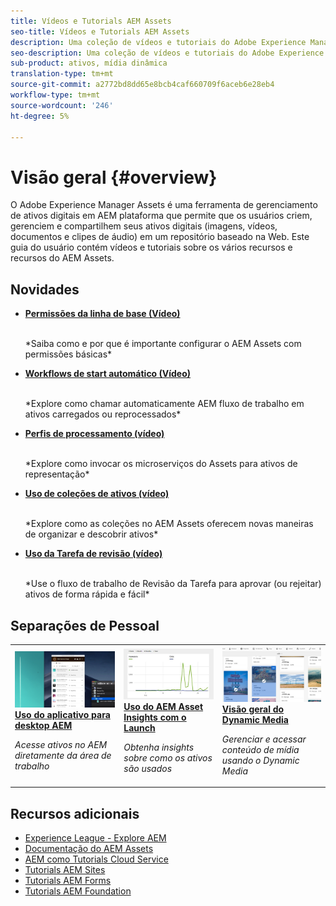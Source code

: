 ```yaml
---
title: Vídeos e Tutorials AEM Assets
seo-title: Vídeos e Tutorials AEM Assets
description: Uma coleção de vídeos e tutoriais do Adobe Experience Manager Assets
seo-description: Uma coleção de vídeos e tutoriais do Adobe Experience Manager Assets
sub-product: ativos, mídia dinâmica
translation-type: tm+mt
source-git-commit: a2772bd8dd65e8bcb4caf660709f6aceb6e28eb4
workflow-type: tm+mt
source-wordcount: '246'
ht-degree: 5%

---
```



# Visão geral {#overview}

O Adobe Experience Manager Assets é uma ferramenta de gerenciamento de ativos digitais em AEM plataforma que permite que os usuários criem, gerenciem e compartilhem seus ativos digitais (imagens, vídeos, documentos e clipes de áudio) em um repositório baseado na Web. Este guia do usuário contém vídeos e tutoriais sobre os vários recursos e recursos do AEM Assets.

## Novidades

* **[Permissões da linha de base (Vídeo)](./configuring/baseline-permissions.md)**

   <br>
   *Saiba como e por que é importante configurar o AEM Assets com permissões básicas*

* **[Workflows de start automático (Vídeo)](./configuring/auto-start-workflows.md)**

   <br>
   *Explore como chamar automaticamente AEM fluxo de trabalho em ativos carregados ou reprocessados*

* **[Perfis de processamento (vídeo)](./configuring/processing-profiles.md)**

   <br>
   *Explore como invocar os microserviços do Assets para ativos de representação*

* **[Uso de coleções de ativos (vídeo)](./search-and-discovery/collections.md)**

   <br>
   *Explore como as coleções no AEM Assets oferecem novas maneiras de organizar e descobrir ativos*

* **[Uso da Tarefa de revisão (vídeo)](./collaboration/review-task.md)**

   <br>
   *Use o fluxo de trabalho de Revisão da Tarefa para aprovar (ou rejeitar) ativos de forma rápida e fácil*


## Separações de Pessoal

<table>
<td>
   <a href="./creative-workflows/aem-desktop-app.md">
   <img alt="Tags inteligentes aprimoradas" src="./assets/overview/desktop-app.png" />
   </a>
   <div>
      <a href="./creative-workflows/aem-desktop-app.md">
      <strong>Uso do aplicativo para desktop AEM</strong>
      </a>
   </div>
   <p>
      <em>Acesse ativos no AEM diretamente da área de trabalho</em>
   </p>
</td>
<td>
   <a href="./advanced/asset-insights-launch-tutorial.md">
   <img alt="AEM Assets Insights" src="./assets/overview/asset-insights.png"/>
   </a>
   <div>
      <a href="./advanced/asset-insights-launch-tutorial.md">
      <strong>Uso do AEM Asset Insights com o Launch</strong>
      </a>
   </div>
   <p>
      <em>Obtenha insights sobre como os ativos são usados</em>
   <p>
</td>
<td>
   <a href="./dynamic-media/dynamic-media-overview-feature-video-use.md">
   <img alt="Visão geral do Dynamic Media" src="./assets/overview/dynamic-media.png" />
   </a>
   <div>
      <a href="./dynamic-media/dynamic-media-overview-feature-video-use.md">
      <strong>Visão geral do Dynamic Media</strong>
      </a>
   </div>
   <p>
      <em>Gerenciar e acessar conteúdo de mídia usando o Dynamic Media</em>
   <p>
</td>
</table>

## Recursos adicionais

* [Experience League - Explore AEM](https://experienceleague.adobe.com/#recommended/solutions/experience-manager)
* [Documentação do AEM Assets](https://helpx.adobe.com/experience-manager/6-5/assets/user-guide.html)
* [AEM como Tutorials Cloud Service](/help/cloud-service/overview.md)
* [Tutorials AEM Sites](/help/sites/overview.md)
* [Tutorials AEM Forms](/help/forms/overview.md)
* [Tutorials AEM Foundation](/help/foundation/overview.md)
